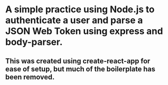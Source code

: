 # A simple practice using Node.js to authenticate a user and parse a JSON Web Token using express and body-parser.

## This was created using create-react-app for ease of setup, but much of the boilerplate has been removed.
